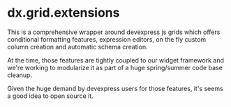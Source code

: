 # dx.grid.extensions

This is a comprehensive wrapper around devexpress js grids which offers conditional formatting features, expression editors, on the fly custom column creation and automatic schema creation.

At the time, those features are tightly coupled to our widget framework and we're working to modularize it as part of a huge spring/summer code base cleanup. 

Given the huge demand by devexpress users for those features, it's seems a good idea to open source it.
